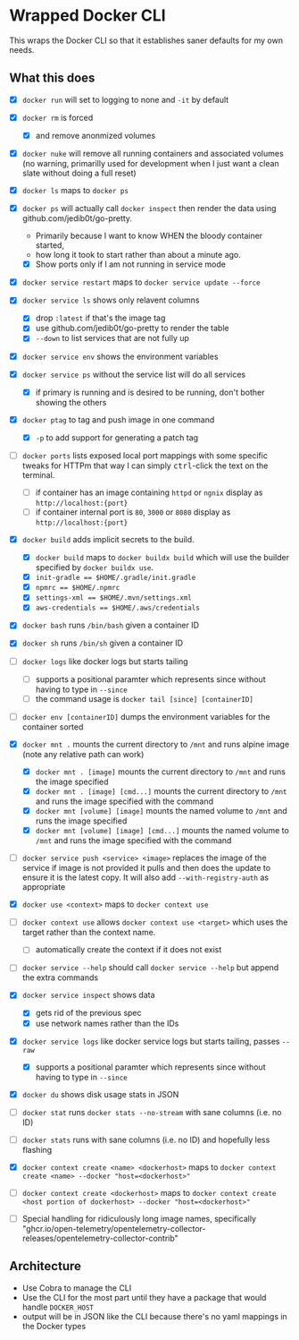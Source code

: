 # Wrapped Docker CLI

This wraps the Docker CLI so that it establishes saner defaults for my own needs.

## What this does

- [x] `docker run` will set to logging to none and `-it` by default

- [x] `docker rm` is forced
  - [x] and remove anonmized volumes
- [x] `docker nuke` will remove all running containers and associated volumes (no warning, primarilly used for development when I just want a clean slate without doing a full reset)
- [x] `docker ls` maps to `docker ps`
- [x] `docker ps` will actually call `docker inspect` then render the data using github.com/jedib0t/go-pretty.
  - Primarily because I want to know WHEN the bloody container started,
  - how long it took to start rather than about a minute ago.
  - [x] Show ports only if I am not running in service mode
- [x] `docker service restart` maps to `docker service update --force`
- [x] `docker service ls` shows only relavent columns
  - [x] drop `:latest` if that's the image tag
  - [x] use github.com/jedib0t/go-pretty to render the table
  - [x] `--down` to list services that are not fully up
- [x] `docker service env` shows the environment variables
- [x] `docker service ps` without the service list will do all services
  - [x] if primary is running and is desired to be running, don't bother showing the others
- [x] `docker ptag` to tag and push image in one command
  - [x] `-p` to add support for generating a patch tag
- [ ] `docker ports` lists exposed local port mappings with some specific tweaks for HTTPm that way I can simply <kbd>ctrl</kbd>-click the text on the terminal.
  - [ ] if container has an image containing `httpd` or `ngnix` display as `http://localhost:{port}`
  - [ ] if container internal port is `80`, `3000` or `8080` display as `http://localhost:{port}`
- [x] `docker build` adds implicit secrets to the build.
  - [x] `docker build` maps to `docker buildx build` which will use the builder specified by `docker buildx use`.
  - [x] `init-gradle == $HOME/.gradle/init.gradle`
  - [x] `npmrc == $HOME/.npmrc`
  - [x] `settings-xml == $HOME/.mvn/settings.xml`
  - [x] `aws-credentials == $HOME/.aws/credentials`
- [x] `docker bash` runs `/bin/bash` given a container ID
- [x] `docker sh` runs `/bin/sh` given a container ID
- [ ] `docker logs` like docker logs but starts tailing
  - [ ] supports a positional paramter which represents since without having to type in `--since`
  - [ ] the command usage is `docker tail [since] [containerID]`
- [ ] `docker env [containerID]` dumps the environment variables for the container sorted
- [x] `docker mnt .` mounts the current directory to `/mnt` and runs alpine image (note any relative path can work)
  - [x] `docker mnt . [image]` mounts the current directory to `/mnt` and runs the image specified
  - [x] `docker mnt . [image] [cmd...]` mounts the current directory to `/mnt` and runs the image specified with the command
  - [x] `docker mnt [volume] [image]` mounts the named volume to `/mnt` and runs the image specified
  - [x] `docker mnt [volume] [image] [cmd...]` mounts the named volume to `/mnt` and runs the image specified with the command

- [ ] `docker service push <service> <image>` replaces the image of the service if image is not provided it pulls and then does the update to ensure it is the latest copy. It will also add `--with-registry-auth` as appropriate

- [x] `docker use <context>` maps to `docker context use`
- [ ] `docker context use` allows `docker context use <target>` which uses the target rather than the context name.
  - [ ] automatically create the context if it does not exist
- [ ] `docker service --help` should call `docker service --help` but append the extra commands
- [x] `docker service inspect` shows data
  - [x] gets rid of the previous spec
  - [x] use network names rather than the IDs
- [x] `docker service logs` like docker service logs but starts tailing, passes `--raw`
  - [x] supports a positional paramter which represents since without having to type in `--since`
- [x] `docker du` shows disk usage stats in JSON
- [ ] `docker stat` runs `docker stats --no-stream` with sane columns (i.e. no ID)
- [ ] `docker stats` runs with sane columns (i.e. no ID) and hopefully less flashing
- [x] `docker context create <name> <dockerhost>` maps to `docker context create <name> --docker "host=<dockerhost>"`
- [ ] `docker context create <dockerhost>` maps to `docker context create <host portion of dockerhost> --docker "host=<dockerhost>"`
- [ ] Special handling for ridiculously long image names, specifically "ghcr.io/open-telemetry/opentelemetry-collector-releases/opentelemetry-collector-contrib"

## Architecture

- Use Cobra to manage the CLI
- Use the CLI for the most part until they have a package that would handle `DOCKER_HOST`
- output will be in JSON like the CLI because there's no yaml mappings in the Docker types
